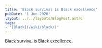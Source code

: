 ```yaml
---
title: 'Black survival is Black excellence'
pubDate: '1 Jun 2020'
layout: ../../layouts/BlogPost.astro
tags:
- '[Black](/wiki/black/)'
---
```


[Black survival is Black excellence.](/wiki/black/)